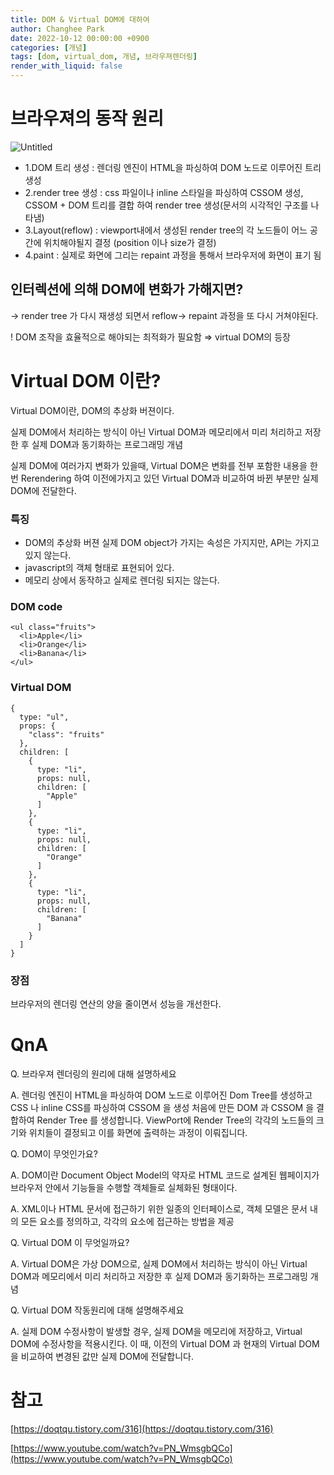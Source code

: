 ```yaml
---
title: DOM & Virtual DOM에 대하여
author: Changhee Park
date: 2022-10-12 00:00:00 +0900
categories: [개념]
tags: [dom, virtual_dom, 개념, 브라우져렌더링]
render_with_liquid: false
---
```


# 브라우져의 동작 원리

![Untitled](https://user-images.githubusercontent.com/31761527/195149637-35af5500-15b4-493d-9818-e77c70261cee.png)

- 1.DOM 트리 생성 : 렌더링 엔진이 HTML을 파싱하여 DOM 노드로 이루어진 트리 생성
- 2.render tree 생성 : css 파일이나 inline 스타일을 파싱하여 CSSOM 생성, CSSOM + DOM 트리를 결합 하여 render tree 생성(문서의 시각적인 구조를 나타냄)
- 3.Layout(reflow) : viewport내에서 생성된 render tree의 각 노드들이 어느 공간에 위치해야될지 결정 (position 이나 size가 결정)
- 4.paint : 실제로 화면에 그리는 repaint 과정을 통해서 브라우저에 화면이 표기 됨

## 인터렉션에 의해 DOM에 변화가 가해지면?

→ render tree 가 다시 재생성 되면서 reflow→ repaint 과정을 또 다시 거쳐야된다.

! DOM 조작을 효율적으로 해야되는 최적화가 필요함 ⇒ virtual DOM의 등장

# Virtual DOM 이란?

Virtual DOM이란, DOM의 추상화 버젼이다.

실제 DOM에서 처리하는 방식이 아닌 Virtual DOM과 메모리에서 미리 처리하고 저장한 후 실제 DOM과 동기화하는 프로그래밍 개념

실제 DOM에 여러가지 변화가 있을때, Virtual DOM은 변화를 전부 포함한 내용을 한번 Rerendering 하여 이전에가지고 있던 Virtual DOM과 비교하여 바뀐 부분만 실제 DOM에 전달한다.

### 특징

- DOM의 추상화 버젼 실제 DOM object가 가지는 속성은 가지지만, API는 가지고 있지 않는다.
- javascript의 객체 형태로 표현되어 있다.
- 메모리 상에서 동작하고 실제로 렌더링 되지는 않는다.

### DOM code

```tsx
<ul class="fruits">
  <li>Apple</li>
  <li>Orange</li>
  <li>Banana</li>
</ul>
```

### Virtual DOM

```tsx
{
  type: "ul",
  props: {
    "class": "fruits"
  },
  children: [
    {
      type: "li",
      props: null,
      children: [
        "Apple"
      ]
    },
    {
      type: "li",
      props: null,
      children: [
        "Orange"
      ]
    },
    {
      type: "li",
      props: null,
      children: [
        "Banana"
      ]
    }
  ]
}
```

### 장점

브라우저의 렌더링 연산의 양을 줄이면서 성능을 개선한다.

# QnA

Q. 브라우져 렌더링의 원리에 대해 설명하세요

A. 렌더링 엔진이 HTML을 파싱하여 DOM 노드로 이루어진 Dom Tree를 생성하고 CSS 나 inline CSS를 파싱하여 CSSOM 을 생성 처음에 만든 DOM 과 CSSOM 을 결합하여 Render Tree 를 생성합니다. ViewPort에 Render Tree의 각각의 노드들의 크기와 위치들이 결정되고 이를 화면에 출력하는 과정이 이뤄집니다.

Q. DOM이 무엇인가요?

A. DOM이란 Document Object Model의 약자로 HTML 코드로 설계된 웹페이지가 브라우저 안에서 기능들을 수행할 객체들로 실체화된 형태이다.

A. XML이나 HTML 문서에 접근하기 위한 일종의 인터페이스로, 객체 모델은 문서 내의 모든 요소를 정의하고, 각각의 요소에 접근하는 방법을 제공

Q. Virtual DOM 이 무엇일까요?

A. Virtual DOM은 가상 DOM으로, 실제 DOM에서 처리하는 방식이 아닌 Virtual DOM과 메모리에서 미리 처리하고 저장한 후 실제 DOM과 동기화하는 프로그래밍 개념

Q. Virtual DOM 작동원리에 대해 설명해주세요

A. 실제 DOM 수정사항이 발생할 경우, 실제 DOM을 메모리에 저장하고, Virtual DOM에 수정사항을 적용시킨다. 이 때, 이전의 Virtual DOM 과 현재의 Virtual DOM을 비교하여 변경된 값만 실제 DOM에 전달합니다.

# 참고

[https://doqtqu.tistory.com/316](https://doqtqu.tistory.com/316)

[https://www.youtube.com/watch?v=PN_WmsgbQCo](https://www.youtube.com/watch?v=PN_WmsgbQCo)
